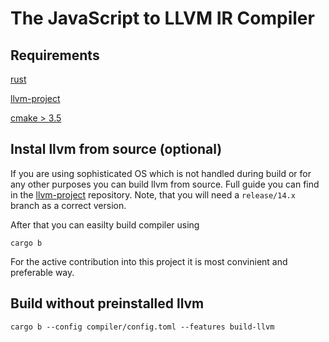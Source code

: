 # The JavaScript to LLVM IR Compiler

## Requirements
[rust](https://www.rust-lang.org)

[llvm-project](https://github.com/llvm/llvm-project.git)

[cmake > 3.5](https://cmake.org)

## Instal llvm from source (optional)
If you are using sophisticated OS which is not handled during build or for any other purposes you can build llvm from source.
Full guide you can find in the [llvm-project](https://github.com/llvm/llvm-project.git) repository.
Note, that you will need a `release/14.x` branch as a correct version.

After that you can easilty build compiler using 
```
cargo b
```

For the active contribution into this project it is most convinient and preferable way.

## Build without preinstalled llvm 
```
cargo b --config compiler/config.toml --features build-llvm
```
